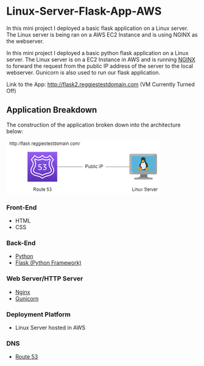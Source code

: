 # Linux-Server-Flask-App-AWS
In this mini project I deployed a basic flask application on a Linux server. The Linux server is being ran on a AWS EC2 Instance and is using NGINX as the webserver.

In this mini project I deployed a basic python flask application on a Linux server. The Linux server is on a EC2 Instance in AWS and is running [NGINX](https://www.nginx.com/resources/wiki/start/topics/tutorials/install/) to forward the request from the public IP address of the server to the local webserver. Gunicorn is also used to run our flask application.

Link to the App: http://flask2.reggiestestdomain.com (VM Currently Turned Off)

## Application Breakdown

The construction of the application broken down into the architecture below:

![awsflask](https://github.com/rjones18/Images/blob/main/AWSFlaskAPP2.drawio.png)

### Front-End

- HTML
- CSS


### Back-End 

- [Python](https://www.python.org/) 
- [Flask (Python Framework)](https://flask.palletsprojects.com/en/1.1.x/)

### Web Server/HTTP Server

- [Nginx](https://www.nginx.com/)
- [Gunicorn](https://gunicorn.org/)

### Deployment Platform

- Linux Server hosted in AWS

### DNS

- [Route 53](https://aws.amazon.com/route53/)

